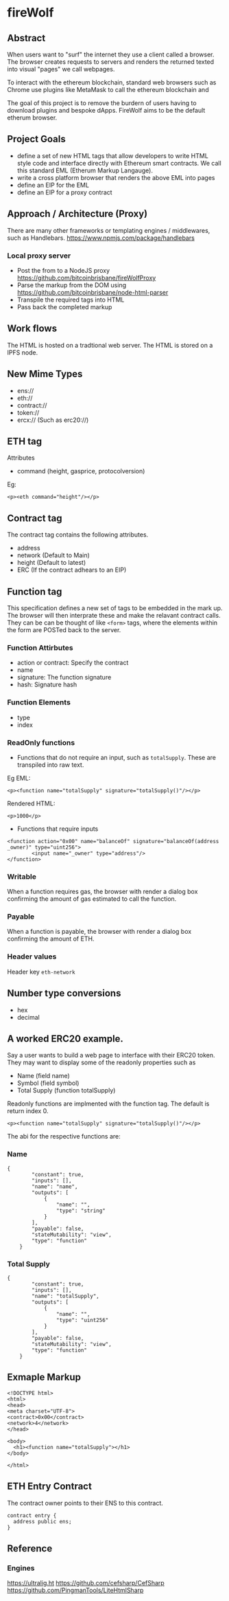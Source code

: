 # fireWolf 

## Abstract

When users want to "surf" the internet they use a client called a browser.  The browser creates requests to servers and renders the returned texted into visual "pages" we call webpages.

To interact with the ethereum blockchain, standard web browsers such as Chrome use plugins like MetaMask to call the ethereum blockchain and 

The goal of this project is to remove the burdern of users having to download plugins and bespoke dApps.  FireWolf aims to be the default etherum browser.

## Project Goals
* define a set of new HTML tags that allow developers to write HTML style code and interface directly with Ethereum smart contracts.  We call this standard EML (Etherum Markup Langauge).
* write a cross platform browser that renders the above EML into pages
* define an EIP for the EML
* define an EIP for a proxy contract

## Approach / Architecture (Proxy)

There are many other frameworks or templating engines / middlewares, such as Handlebars.  https://www.npmjs.com/package/handlebars

### Local proxy server

* Post the from to a NodeJS proxy https://github.com/bitcoinbrisbane/fireWolfProxy
* Parse the markup from the DOM using https://github.com/bitcoinbrisbane/node-html-parser
* Transpile the required tags into HTML
* Pass back the completed markup

## Work flows
The HTML is hosted on a tradtional web server.
The HTML is stored on a IPFS node.

## New Mime Types
* ens://
* eth://
* contract://
* token://
* ercx:// (Such as erc20://)

## ETH tag

Attributes
* command (height, gasprice, protocolversion)

Eg:

```
<p><eth command="height"/></p>
```

## Contract tag
The contract tag contains the following attributes.

* address
* network (Default to Main)
* height (Default to latest)
* ERC (If the contract adhears to an EIP)

## Function tag
This specification defines a new set of tags to be embedded in the mark up.  The browser will then interprate these and make the relavant contract calls.  They can be can be thought of like `<form>` tags, where the elements within the form are POSTed back to the server.

### Function Attirbutes

* action or contract:  Specify the contract
* name
* signature: The function signature
* hash:  Signature hash

### Function Elements
* type 
* index

### ReadOnly functions
* Functions that do not require an input, such as `totalSupply`.  These are transpiled into raw text.

Eg EML:

`<p><function name="totalSupply" signature="totalSupply()"/></p>`

Rendered HTML:

`<p>1000</p>`


* Functions that require inputs

```
<function action="0x00" name="balanceOf" signature="balanceOf(address _owner)" type="uint256">
        <input name="_owner" type="address"/>
</function>
```
### Writable

When a function requires gas, the browser with render a dialog box confirming the amount of gas estimated to call the function.

### Payable

When a function is payable, the browser with render a dialog box confirming the amount of ETH.

### Header values

Header key
`eth-network`

## Number type conversions
* hex
* decimal


## A worked ERC20 example.
Say a user wants to build a web page to interface with their ERC20 token.  They may want to display some of the readonly properties such as

* Name (field name)
* Symbol (field symbol)
* Total Supply (function totalSupply)

Readonly functions are implmented with the function tag.  The default is return index 0.

`<p><function name="totalSupply" signature="totalSupply()"/></p>`


The abi for the respective functions are:

### Name

```
{
        "constant": true,
        "inputs": [],
        "name": "name",
        "outputs": [
            {
                "name": "",
                "type": "string"
            }
        ],
        "payable": false,
        "stateMutability": "view",
        "type": "function"
    }
```

### Total Supply

```
{
        "constant": true,
        "inputs": [],
        "name": "totalSupply",
        "outputs": [
            {
                "name": "",
                "type": "uint256"
            }
        ],
        "payable": false,
        "stateMutability": "view",
        "type": "function"
    }
```

## Exmaple Markup


```
<!DOCTYPE html>
<html>
<head>
<meta charset="UTF-8">
<contract>0x00</contract>
<network>4</network>
</head>

<body>
  <h1><function name="totalSupply"></h1>
</body>

</html>
```

## ETH Entry Contract

The contract owner points to their ENS to this contract.
```
contract entry {
  address public ens;
}
```

## Reference
### Engines
https://ultralig.ht
https://github.com/cefsharp/CefSharp
https://github.com/PingmanTools/LiteHtmlSharp
